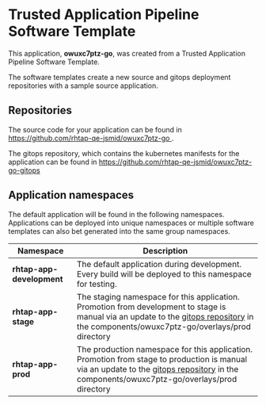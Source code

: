 # Trusted Application Pipeline Software Template

This application, **owuxc7ptz-go**, was created from a Trusted Application Pipeline Software Template.

The software templates create a new source and gitops deployment repositories with a sample source application. 

## Repositories

The source code for your application can be found in [https://github.com/rhtap-qe-jsmid/owuxc7ptz-go ](https://github.com/rhtap-qe-jsmid/owuxc7ptz-go ).
 
The gitops repository, which contains the kubernetes manifests for the application can be found in 
[https://github.com/rhtap-qe-jsmid/owuxc7ptz-go-gitops ](https://github.com/rhtap-qe-jsmid/owuxc7ptz-go-gitops ) 

## Application namespaces 

The default application will be found in the following namespaces. Applications can be deployed into unique namespaces or multiple software templates can also bet generated into the same group namespaces.  

|  Namespace   |  Description   |  
| -------- | -------- |   
| **rhtap-app-development** | The default application during development. Every build will be deployed to this namespace for testing. | 
| **rhtap-app-stage** | The staging namespace for this application. Promotion from development to stage is manual via an update to the [gitops repository](https://github.com/rhtap-qe-jsmid/owuxc7ptz-go-gitops ) in the components/owuxc7ptz-go/overlays/prod directory |  
| **rhtap-app-prod** | The production namespace for this application. Promotion from stage to production is manual via an update to the [gitops repository](https://github.com/rhtap-qe-jsmid/owuxc7ptz-go-gitops ) in the components/owuxc7ptz-go/overlays/prod directory | 
